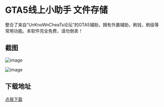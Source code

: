 # GTA5线上小助手 文件存储

整合了来自“UnKnoWnCheaTs论坛”的GTA5辅助，拥有外置辅助，刷钱，刷级等常用功能。本软件完全免费，请勿倒卖！

## 截图

![image](https://pic.downk.cc/item/5e8ebd4e504f4bcb04121a79.png)

![image](https://pic.downk.cc/item/5e8ebd56504f4bcb04122245.png)

## 下载地址

[点我下载](https://www.lanzous.com/s/crazyzhang)  
